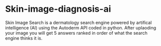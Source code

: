 # Skin-image-diagnosis-ai
Skin Image Search is a dermatology search engine powered by artifical intelligence (AI) using the Autoderm API coded in python. After uplaoding your image you will get 5 answers ranked in order of what the search engine thinks it is. 

